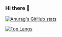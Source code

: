### Hi there 👋

<!--
**ArcaneDegree/ArcaneDegree** is a ✨ _special_ ✨ repository because its `README.md` (this file) appears on your GitHub profile.

Here are some ideas to get you started:

- 🔭 I’m currently working on ...
- 🌱 I’m currently learning ...
- 👯 I’m looking to collaborate on ...
- 🤔 I’m looking for help with ...
- 💬 Ask me about ...
- 📫 How to reach me: ...
- 😄 Pronouns: ...
- ⚡ Fun fact: ...
-->

[![Anurag's GitHub stats](https://github-readme-stats.vercel.app/api?username=ArcaneDegree)](https://github.com/anuraghazra/github-readme-stats)

[![Top Langs](https://github-readme-stats.vercel.app/api/top-langs/?username=ArcaneDegree)](https://github.com/anuraghazra/github-readme-stats)
